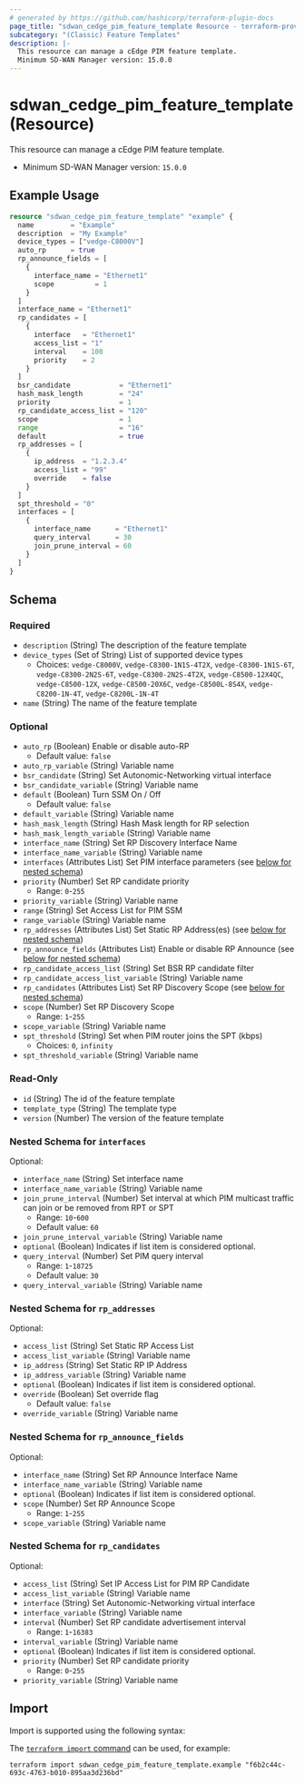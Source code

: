 ```yaml
---
# generated by https://github.com/hashicorp/terraform-plugin-docs
page_title: "sdwan_cedge_pim_feature_template Resource - terraform-provider-sdwan"
subcategory: "(Classic) Feature Templates"
description: |-
  This resource can manage a cEdge PIM feature template.
  Minimum SD-WAN Manager version: 15.0.0
---
```


# sdwan_cedge_pim_feature_template (Resource)

This resource can manage a cEdge PIM feature template.
  - Minimum SD-WAN Manager version: `15.0.0`

## Example Usage

```terraform
resource "sdwan_cedge_pim_feature_template" "example" {
  name         = "Example"
  description  = "My Example"
  device_types = ["vedge-C8000V"]
  auto_rp      = true
  rp_announce_fields = [
    {
      interface_name = "Ethernet1"
      scope          = 1
    }
  ]
  interface_name = "Ethernet1"
  rp_candidates = [
    {
      interface   = "Ethernet1"
      access_list = "1"
      interval    = 100
      priority    = 2
    }
  ]
  bsr_candidate            = "Ethernet1"
  hash_mask_length         = "24"
  priority                 = 1
  rp_candidate_access_list = "120"
  scope                    = 1
  range                    = "16"
  default                  = true
  rp_addresses = [
    {
      ip_address  = "1.2.3.4"
      access_list = "99"
      override    = false
    }
  ]
  spt_threshold = "0"
  interfaces = [
    {
      interface_name      = "Ethernet1"
      query_interval      = 30
      join_prune_interval = 60
    }
  ]
}
```

<!-- schema generated by tfplugindocs -->
## Schema

### Required

- `description` (String) The description of the feature template
- `device_types` (Set of String) List of supported device types
  - Choices: `vedge-C8000V`, `vedge-C8300-1N1S-4T2X`, `vedge-C8300-1N1S-6T`, `vedge-C8300-2N2S-6T`, `vedge-C8300-2N2S-4T2X`, `vedge-C8500-12X4QC`, `vedge-C8500-12X`, `vedge-C8500-20X6C`, `vedge-C8500L-8S4X`, `vedge-C8200-1N-4T`, `vedge-C8200L-1N-4T`
- `name` (String) The name of the feature template

### Optional

- `auto_rp` (Boolean) Enable or disable auto-RP
  - Default value: `false`
- `auto_rp_variable` (String) Variable name
- `bsr_candidate` (String) Set Autonomic-Networking virtual interface
- `bsr_candidate_variable` (String) Variable name
- `default` (Boolean) Turn SSM On / Off
  - Default value: `false`
- `default_variable` (String) Variable name
- `hash_mask_length` (String) Hash Mask length for RP selection
- `hash_mask_length_variable` (String) Variable name
- `interface_name` (String) Set RP Discovery Interface Name
- `interface_name_variable` (String) Variable name
- `interfaces` (Attributes List) Set PIM interface parameters (see [below for nested schema](#nestedatt--interfaces))
- `priority` (Number) Set RP candidate priority
  - Range: `0`-`255`
- `priority_variable` (String) Variable name
- `range` (String) Set Access List for PIM SSM
- `range_variable` (String) Variable name
- `rp_addresses` (Attributes List) Set Static RP Address(es) (see [below for nested schema](#nestedatt--rp_addresses))
- `rp_announce_fields` (Attributes List) Enable or disable RP Announce (see [below for nested schema](#nestedatt--rp_announce_fields))
- `rp_candidate_access_list` (String) Set BSR RP candidate filter
- `rp_candidate_access_list_variable` (String) Variable name
- `rp_candidates` (Attributes List) Set RP Discovery Scope (see [below for nested schema](#nestedatt--rp_candidates))
- `scope` (Number) Set RP Discovery Scope
  - Range: `1`-`255`
- `scope_variable` (String) Variable name
- `spt_threshold` (String) Set when PIM router joins the SPT (kbps)
  - Choices: `0`, `infinity`
- `spt_threshold_variable` (String) Variable name

### Read-Only

- `id` (String) The id of the feature template
- `template_type` (String) The template type
- `version` (Number) The version of the feature template

<a id="nestedatt--interfaces"></a>
### Nested Schema for `interfaces`

Optional:

- `interface_name` (String) Set interface name
- `interface_name_variable` (String) Variable name
- `join_prune_interval` (Number) Set interval at which PIM multicast traffic can join or be removed from RPT or SPT
  - Range: `10`-`600`
  - Default value: `60`
- `join_prune_interval_variable` (String) Variable name
- `optional` (Boolean) Indicates if list item is considered optional.
- `query_interval` (Number) Set PIM query interval
  - Range: `1`-`18725`
  - Default value: `30`
- `query_interval_variable` (String) Variable name


<a id="nestedatt--rp_addresses"></a>
### Nested Schema for `rp_addresses`

Optional:

- `access_list` (String) Set Static RP Access List
- `access_list_variable` (String) Variable name
- `ip_address` (String) Set Static RP IP Address
- `ip_address_variable` (String) Variable name
- `optional` (Boolean) Indicates if list item is considered optional.
- `override` (Boolean) Set override flag
  - Default value: `false`
- `override_variable` (String) Variable name


<a id="nestedatt--rp_announce_fields"></a>
### Nested Schema for `rp_announce_fields`

Optional:

- `interface_name` (String) Set RP Announce Interface Name
- `interface_name_variable` (String) Variable name
- `optional` (Boolean) Indicates if list item is considered optional.
- `scope` (Number) Set RP Announce Scope
  - Range: `1`-`255`
- `scope_variable` (String) Variable name


<a id="nestedatt--rp_candidates"></a>
### Nested Schema for `rp_candidates`

Optional:

- `access_list` (String) Set IP Access List for PIM RP Candidate
- `access_list_variable` (String) Variable name
- `interface` (String) Set Autonomic-Networking virtual interface
- `interface_variable` (String) Variable name
- `interval` (Number) Set RP candidate advertisement interval
  - Range: `1`-`16383`
- `interval_variable` (String) Variable name
- `optional` (Boolean) Indicates if list item is considered optional.
- `priority` (Number) Set RP candidate priority
  - Range: `0`-`255`
- `priority_variable` (String) Variable name

## Import

Import is supported using the following syntax:

The [`terraform import` command](https://developer.hashicorp.com/terraform/cli/commands/import) can be used, for example:

```shell
terraform import sdwan_cedge_pim_feature_template.example "f6b2c44c-693c-4763-b010-895aa3d236bd"
```
